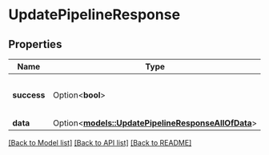 # UpdatePipelineResponse

## Properties

Name | Type | Description | Notes
------------ | ------------- | ------------- | -------------
**success** | Option<**bool**> | If the response is successful or not | [optional]
**data** | Option<[**models::UpdatePipelineResponseAllOfData**](UpdatePipelineResponse_allOf_data.md)> |  | [optional]

[[Back to Model list]](../README.md#documentation-for-models) [[Back to API list]](../README.md#documentation-for-api-endpoints) [[Back to README]](../README.md)


